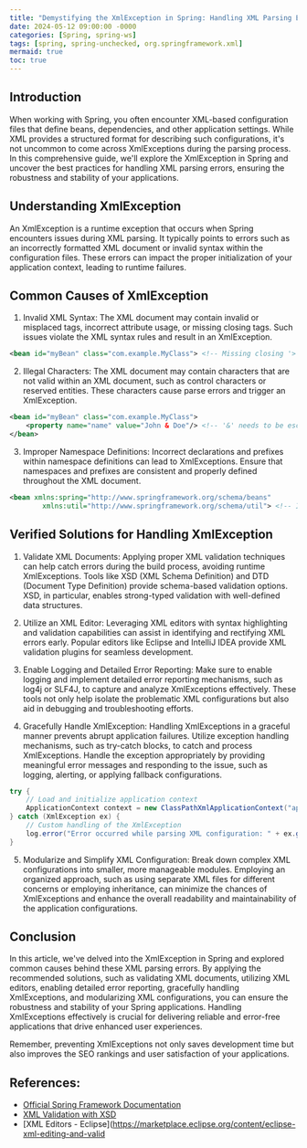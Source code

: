 ```yaml
---
title: "Demystifying the XmlException in Spring: Handling XML Parsing Errors for Robust Applications"
date: 2024-05-12 09:00:00 -0000
categories: [Spring, spring-ws]
tags: [spring, spring-unchecked, org.springframework.xml]
mermaid: true
toc: true
---
```



## Introduction

When working with Spring, you often encounter XML-based configuration files that define beans, dependencies, and other application settings. While XML provides a structured format for describing such configurations, it's not uncommon to come across XmlExceptions during the parsing process. In this comprehensive guide, we'll explore the XmlException in Spring and uncover the best practices for handling XML parsing errors, ensuring the robustness and stability of your applications.

## Understanding XmlException

An XmlException is a runtime exception that occurs when Spring encounters issues during XML parsing. It typically points to errors such as an incorrectly formatted XML document or invalid syntax within the configuration files. These errors can impact the proper initialization of your application context, leading to runtime failures.

## Common Causes of XmlException

1. Invalid XML Syntax: The XML document may contain invalid or misplaced tags, incorrect attribute usage, or missing closing tags. Such issues violate the XML syntax rules and result in an XmlException.

```xml
<bean id="myBean" class="com.example.MyClass"> <!-- Missing closing '>' -->
```

2. Illegal Characters: The XML document may contain characters that are not valid within an XML document, such as control characters or reserved entities. These characters cause parse errors and trigger an XmlException.

```xml
<bean id="myBean" class="com.example.MyClass">
    <property name="name" value="John & Doe"/> <!-- '&' needs to be escaped -->
</bean>
```

3. Improper Namespace Definitions: Incorrect declarations and prefixes within namespace definitions can lead to XmlExceptions. Ensure that namespaces and prefixes are consistent and properly defined throughout the XML document.

```xml
<bean xmlns:spring="http://www.springframework.org/schema/beans"
        xmlns:util="http://www.springframework.org/schema/util"> <!-- Inconsistent namespace declarations -->
```

## Verified Solutions for Handling XmlException

1. Validate XML Documents: Applying proper XML validation techniques can help catch errors during the build process, avoiding runtime XmlExceptions. Tools like XSD (XML Schema Definition) and DTD (Document Type Definition) provide schema-based validation options. XSD, in particular, enables strong-typed validation with well-defined data structures.

2. Utilize an XML Editor: Leveraging XML editors with syntax highlighting and validation capabilities can assist in identifying and rectifying XML errors early. Popular editors like Eclipse and IntelliJ IDEA provide XML validation plugins for seamless development.

3. Enable Logging and Detailed Error Reporting: Make sure to enable logging and implement detailed error reporting mechanisms, such as log4j or SLF4J, to capture and analyze XmlExceptions effectively. These tools not only help isolate the problematic XML configurations but also aid in debugging and troubleshooting efforts.

4. Gracefully Handle XmlException: Handling XmlExceptions in a graceful manner prevents abrupt application failures. Utilize exception handling mechanisms, such as try-catch blocks, to catch and process XmlExceptions. Handle the exception appropriately by providing meaningful error messages and responding to the issue, such as logging, alerting, or applying fallback configurations.

```java
try {
    // Load and initialize application context
    ApplicationContext context = new ClassPathXmlApplicationContext("applicationContext.xml");
} catch (XmlException ex) {
    // Custom handling of the XmlException
    log.error("Error occurred while parsing XML configuration: " + ex.getMessage());
}
```

5. Modularize and Simplify XML Configuration: Break down complex XML configurations into smaller, more manageable modules. Employing an organized approach, such as using separate XML files for different concerns or employing inheritance, can minimize the chances of XmlExceptions and enhance the overall readability and maintainability of the application configurations.

## Conclusion

In this article, we've delved into the XmlException in Spring and explored common causes behind these XML parsing errors. By applying the recommended solutions, such as validating XML documents, utilizing XML editors, enabling detailed error reporting, gracefully handling XmlExceptions, and modularizing XML configurations, you can ensure the robustness and stability of your Spring applications. Handling XmlExceptions effectively is crucial for delivering reliable and error-free applications that drive enhanced user experiences.

Remember, preventing XmlExceptions not only saves development time but also improves the SEO rankings and user satisfaction of your applications.

## References:
- [Official Spring Framework Documentation](https://docs.spring.io/spring-framework/docs/current/reference/html/index.html)
- [XML Validation with XSD](https://www.tutorialspoint.com/xml/xml_schema.htm)
- [XML Editors - Eclipse](https://marketplace.eclipse.org/content/eclipse-xml-editing-and-valid
